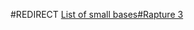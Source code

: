 #REDIRECT [List of small bases#Rapture 3](https://2b2t.miraheze.org/wiki/List_of_small_bases#Rapture_3)